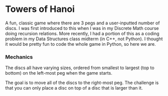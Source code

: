 # Towers of Hanoi
A fun, classic game where there are 3 pegs and a user-inputted number of discs. I was first introduced to this when I was in my Discrete Math course doing recursion relations. 
More recently, I had a portion of this as a coding problem in my Data Structures class midterm (in C++, not Python). I thought it would be pretty fun to code the whole game in Python, so here we are.

### Mechanics
The discs all have varying sizes, ordered from smallest to largest (top to bottom) on the left-most peg when the game starts.

The goal is to move all of the discs to the right-most peg. The challenge is that you can only place a disc on top of a disc that is larger than it.

